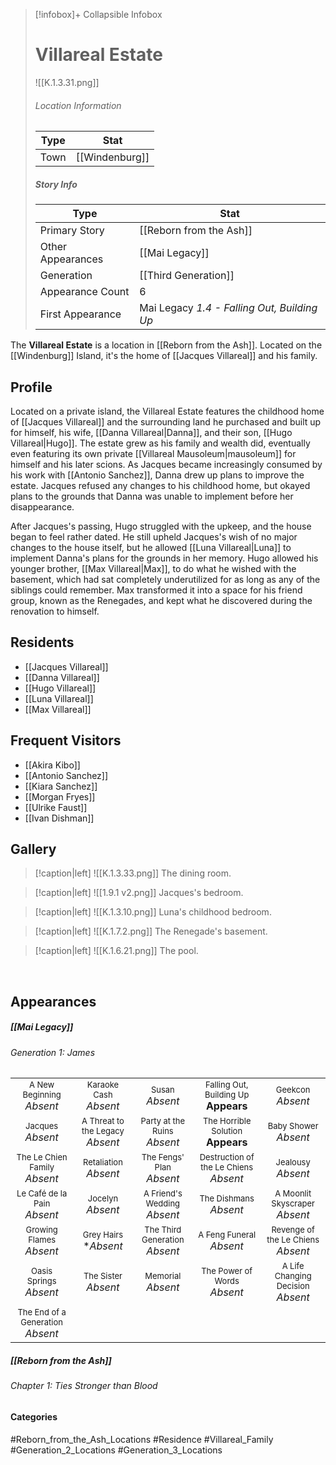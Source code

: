 > [!infobox]+ Collapsible Infobox
> # Villareal Estate
> ![[K.1.3.31.png]] 
> ###### Location Information
> | Type | Stat | 
> | ---- | ---- | 
> | Town | [[Windenburg]] | 
> 
> ##### Story Info
> | Type | Stat | 
> | ---- | ---- | 
> | Primary Story | [[Reborn from the Ash]] | 
> | Other Appearances |[[Mai Legacy]] | 
> | Generation | [[Third Generation]]|
> | Appearance Count | 6 | 
> | First Appearance | Mai Legacy *1.4 - Falling Out, Building Up*

The **Villareal Estate** is a location in [[Reborn from the Ash]]. Located on the [[Windenburg]] Island, it's the home of [[Jacques Villareal]] and his family.

## Profile
Located on a private island, the Villareal Estate features the childhood home of [[Jacques Villareal]] and the surrounding land he purchased and built up for himself, his wife, [[Danna Villareal|Danna]], and their son, [[Hugo Villareal|Hugo]]. The estate grew as his family and wealth did, eventually even featuring its own private [[Villareal Mausoleum|mausoleum]] for himself and his later scions. As Jacques became increasingly consumed by his work with [[Antonio Sanchez]], Danna drew up plans to improve the estate. Jacques refused any changes to his childhood home, but okayed plans to the grounds that Danna was unable to implement before her disappearance.

After Jacques's passing, Hugo struggled with the upkeep, and the house began to feel rather dated. He still upheld Jacques's wish of no major changes to the house itself, but he allowed [[Luna Villareal|Luna]] to implement Danna's plans for the grounds in her memory. Hugo allowed his younger brother, [[Max Villareal|Max]], to do what he wished with the basement, which had sat completely underutilized for as long as any of the siblings could remember. Max transformed it into a space for his friend group, known as the Renegades, and kept what he discovered during the renovation to himself.

## Residents
- [[Jacques Villareal]]
- [[Danna Villareal]]
- [[Hugo Villareal]]
- [[Luna Villareal]]
- [[Max Villareal]]

## Frequent Visitors
- [[Akira Kibo]]
- [[Antonio Sanchez]]
- [[Kiara Sanchez]]
- [[Morgan Fryes]]
- [[Ulrike Faust]]
- [[Ivan Dishman]]

## Gallery

> [!caption|left]
> ![[K.1.3.33.png]] 
> The dining room.

> [!caption|left]
> ![[1.9.1 v2.png]] 
> Jacques's bedroom.

> [!caption|left]
> ![[K.1.3.10.png]] 
> Luna's childhood bedroom.

> [!caption|left]
> ![[K.1.7.2.png]] 
> The Renegade's basement.

> [!caption|left]
> ![[K.1.6.21.png]] 
> The pool.

<br style="clear:both; margin: 0; padding: 0" />

## Appearances
##### [[Mai Legacy]]
###### Generation 1: James
|                                                                       |     |     |     |     |
| --------------------------------------------------------------------- | --- | --- | --- | --- |
| <center><font size=2>A New Beginning<br><font size=3>*Absent*  | <center><font size=2>Karaoke Cash<br><font size=3>*Absent* | <center><font size=2>Susan<br><font size=3>*Absent* | <center><font size=2>Falling Out, Building Up<br><font size=3>**Appears**| <center><font size=2>Geekcon<br><font size=3>*Absent* |
| <center><font size=2>Jacques<br><font size=3>*Absent*  | <center><font size=2>A Threat to the Legacy<br><font size=3>*Absent* | <center><font size=2>Party at the Ruins<br><font size=3>*Absent* | <center><font size=2>The Horrible Solution<br><font size=3>**Appears**| <center><font size=2>Baby Shower<br><font size=3>*Absent*|
| <center><font size=2>The Le Chien Family<br><font size=3>*Absent*  | <center><font size=2>Retaliation<br><font size=3>*Absent*| <center><font size=2>The Fengs' Plan<br><font size=3>*Absent* | <center><font size=2>Destruction of the Le Chiens<br><font size=3>*Absent*| <center><font size=2>Jealousy<br><font size=3>*Absent* |
| <center><font size=2>Le Café de la Pain<br><font size=3>*Absent*  | <center><font size=2>Jocelyn<br><font size=3>*Absent* | <center><font size=2>A Friend's Wedding<br><font size=3>*Absent* | <center><font size=2>The Dishmans<br><font size=3>*Absent* | <center><font size=2>A Moonlit Skyscraper<br><font size=3>*Absent* |
| <center><font size=2>Growing Flames<br><font size=3>*Absent* | <center><font size=2>Grey Hairs<br><font size=3>**Absent*  | <center><font size=2>The Third Generation<br><font size=3>*Absent* | <center><font size=2>A Feng Funeral<br><font size=3>*Absent* | <center><font size=2>Revenge of the Le Chiens<br><font size=3>*Absent*|
| <center><font size=2>Oasis Springs<br><font size=3>*Absent*  | <center><font size=2>The Sister<br><font size=3>*Absent*| <center><font size=2>Memorial<br><font size=3>*Absent* | <center><font size=2>The Power of Words<br><font size=3>*Absent*| <center><font size=2>A Life Changing Decision<br><font size=3>*Absent* |
| <center><font size=2>The End of a Generation<br><font size=3>*Absent*  |

##### [[Reborn from the Ash]]
###### Chapter 1: Ties Stronger than Blood

#### Categories
#Reborn_from_the_Ash_Locations #Residence #Villareal_Family #Generation_2_Locations #Generation_3_Locations